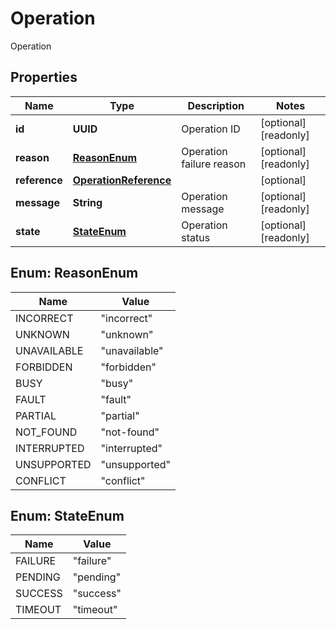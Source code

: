 

# Operation

Operation

## Properties

| Name | Type | Description | Notes |
|------------ | ------------- | ------------- | -------------|
|**id** | **UUID** | Operation ID |  [optional] [readonly] |
|**reason** | [**ReasonEnum**](#ReasonEnum) | Operation failure reason |  [optional] [readonly] |
|**reference** | [**OperationReference**](OperationReference.md) |  |  [optional] |
|**message** | **String** | Operation message |  [optional] [readonly] |
|**state** | [**StateEnum**](#StateEnum) | Operation status |  [optional] [readonly] |



## Enum: ReasonEnum

| Name | Value |
|---- | -----|
| INCORRECT | &quot;incorrect&quot; |
| UNKNOWN | &quot;unknown&quot; |
| UNAVAILABLE | &quot;unavailable&quot; |
| FORBIDDEN | &quot;forbidden&quot; |
| BUSY | &quot;busy&quot; |
| FAULT | &quot;fault&quot; |
| PARTIAL | &quot;partial&quot; |
| NOT_FOUND | &quot;not-found&quot; |
| INTERRUPTED | &quot;interrupted&quot; |
| UNSUPPORTED | &quot;unsupported&quot; |
| CONFLICT | &quot;conflict&quot; |



## Enum: StateEnum

| Name | Value |
|---- | -----|
| FAILURE | &quot;failure&quot; |
| PENDING | &quot;pending&quot; |
| SUCCESS | &quot;success&quot; |
| TIMEOUT | &quot;timeout&quot; |



